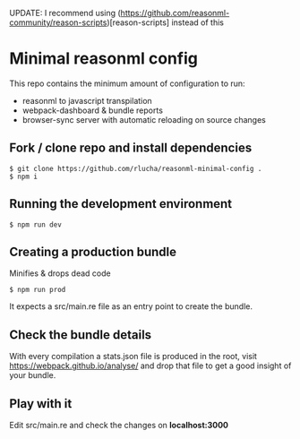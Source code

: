 UPDATE: I recommend using (https://github.com/reasonml-community/reason-scripts)[reason-scripts] instead of this

# Minimal reasonml config

This repo contains the minimum amount of configuration to run:
* reasonml to javascript transpilation
* webpack-dashboard & bundle reports
* browser-sync server with automatic reloading on source changes

## Fork / clone repo and install dependencies
```
$ git clone https://github.com/rlucha/reasonml-minimal-config .
$ npm i
```

## Running the development environment
```
$ npm run dev
```

## Creating a production bundle
Minifies & drops dead code
```
$ npm run prod
```

It expects a src/main.re file as an entry point to create the bundle.

## Check the bundle details
With every compilation a stats.json file is produced in the root, visit https://webpack.github.io/analyse/ and drop that file to get a good insight of your bundle.

## Play with it
Edit src/main.re and check the changes on __localhost:3000__
